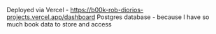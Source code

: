 Deployed via Vercel - https://b00k-rob-diorios-projects.vercel.app/dashboard
Postgres database - because I have so much book data to store and access

